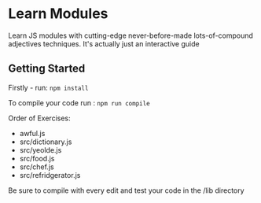 # Learn Modules

Learn JS modules with cutting-edge never-before-made lots-of-compound adjectives techniques. 
It's actually just an interactive guide

## Getting Started

Firstly - run:  ```npm install```

To compile your code run : ```npm run compile```

Order of Exercises:

* awful.js
* src/dictionary.js
* src/yeolde.js
* src/food.js
* src/chef.js
* src/refridgerator.js

Be sure to compile with every edit and test your code in the /lib directory